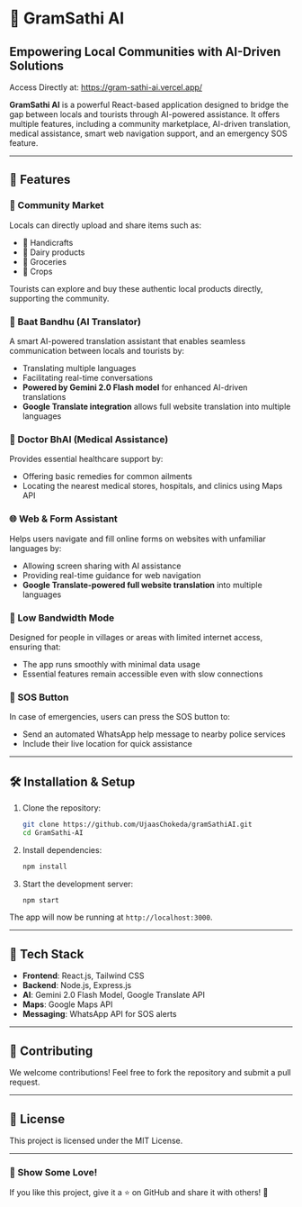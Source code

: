 # 🌾 GramSathi AI

## Empowering Local Communities with AI-Driven Solutions

Access Directly at: https://gram-sathi-ai.vercel.app/

**GramSathi AI** is a powerful React-based application designed to bridge the gap between locals and tourists through AI-powered assistance. It offers multiple features, including a community marketplace, AI-driven translation, medical assistance, smart web navigation support, and an emergency SOS feature.

---

## 🚀 Features

### 🏪 Community Market
Locals can directly upload and share items such as:
- 🏺 Handicrafts
- 🥛 Dairy products
- 🥦 Groceries
- 🌾 Crops

Tourists can explore and buy these authentic local products directly, supporting the community.

### 💬 Baat Bandhu (AI Translator)
A smart AI-powered translation assistant that enables seamless communication between locals and tourists by:
- Translating multiple languages
- Facilitating real-time conversations
- **Powered by Gemini 2.0 Flash model** for enhanced AI-driven translations
- **Google Translate integration** allows full website translation into multiple languages

### 🏥 Doctor BhAI (Medical Assistance)
Provides essential healthcare support by:
- Offering basic remedies for common ailments
- Locating the nearest medical stores, hospitals, and clinics using Maps API

### 🌐 Web & Form Assistant
Helps users navigate and fill online forms on websites with unfamiliar languages by:
- Allowing screen sharing with AI assistance
- Providing real-time guidance for web navigation
- **Google Translate-powered full website translation** into multiple languages

### 📶 Low Bandwidth Mode
Designed for people in villages or areas with limited internet access, ensuring that:
- The app runs smoothly with minimal data usage
- Essential features remain accessible even with slow connections

### 🚨 SOS Button
In case of emergencies, users can press the SOS button to:
- Send an automated WhatsApp help message to nearby police services
- Include their live location for quick assistance

---

## 🛠️ Installation & Setup

1. Clone the repository:
   ```sh
   git clone https://github.com/UjaasChokeda/gramSathiAI.git
   cd GramSathi-AI
   ```
2. Install dependencies:
   ```sh
   npm install
   ```
3. Start the development server:
   ```sh
   npm start
   ```

The app will now be running at `http://localhost:3000`.

---

## 📌 Tech Stack
- **Frontend**: React.js, Tailwind CSS
- **Backend**: Node.js, Express.js
- **AI**: Gemini 2.0 Flash Model, Google Translate API
- **Maps**: Google Maps API
- **Messaging**: WhatsApp API for SOS alerts

---

## 🤝 Contributing
We welcome contributions! Feel free to fork the repository and submit a pull request.

---

## 📜 License
This project is licensed under the MIT License.

---

### 🌟 Show Some Love!
If you like this project, give it a ⭐ on GitHub and share it with others! 🚀
